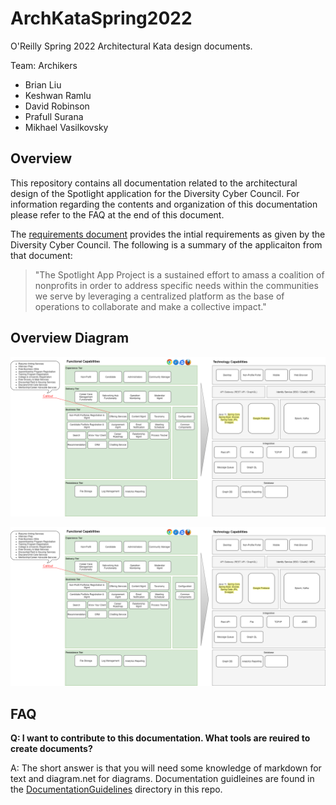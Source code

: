 # ArchKataSpring2022
O'Reilly Spring 2022 Architectural Kata design documents.

Team: Archikers
* Brian Liu
* Keshwan Ramlu
* David Robinson
* Prafull Surana
* Mikhael Vasilkovsky

## Overview

This repository contains all documentation related to the architectural design of the Spotlight application for the Diversity Cyber Council. For information regarding the contents and organization of this documentation please refer to the FAQ at the end of this document.

The [requirements document](kata_initial_documentation/diversitycybercouncilkatarequirements20221653334648065.pdf) provides the intial requirements as given by the Diversity Cyber Council. The following is a summary of the applicaiton from that document:

>"The Spotlight App Project is a sustained effort to amass a coalition of
nonprofits in order to address specific needs within the communities we serve by leveraging a
centralized platform as the base of operations to collaborate and make a collective impact."

## Overview Diagram

![System Design Diagram](supporting_documentation/Functional%20and%20Technology%20Capability.drawio.png)

![System Design Diagram](https://github.com/pcdwr/ArchKataSpring2022/blob/main/supporting_documentation/Functional%20and%20Technology%20Capability.drawio.png?raw=true)

## FAQ

**Q: I want to contribute to this documentation. What tools are reuired to create documents?**

A: The short answer is that you will need some knowledge of markdown for text  and diagram.net for diagrams. Documentation guidleines are found in the [DocumentationGuidelines](documentation_guidelines) directory in this repo.


